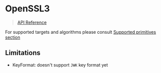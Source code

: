 # OpenSSL3

> [API Reference](https://whyoleg.github.io/cryptography-kotlin/api/cryptography-openssl3-api/index.html)


For supported targets and algorithms please consult [Supported primitives section](index.md#supported-primitives)

## Limitations

* KeyFormat: doesn't support `JWK` key format yet
